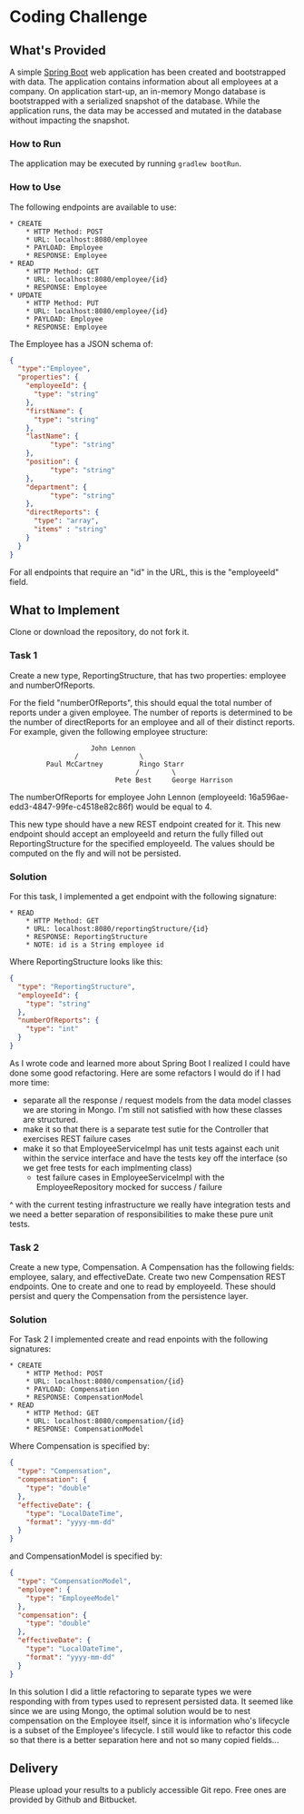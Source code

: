 # Coding Challenge
## What's Provided
A simple [Spring Boot](https://projects.spring.io/spring-boot/) web application has been created and bootstrapped 
with data. The application contains information about all employees at a company. On application start-up, an in-memory 
Mongo database is bootstrapped with a serialized snapshot of the database. While the application runs, the data may be
accessed and mutated in the database without impacting the snapshot.

### How to Run
The application may be executed by running `gradlew bootRun`.

### How to Use
The following endpoints are available to use:
```
* CREATE
    * HTTP Method: POST 
    * URL: localhost:8080/employee
    * PAYLOAD: Employee
    * RESPONSE: Employee
* READ
    * HTTP Method: GET 
    * URL: localhost:8080/employee/{id}
    * RESPONSE: Employee
* UPDATE
    * HTTP Method: PUT 
    * URL: localhost:8080/employee/{id}
    * PAYLOAD: Employee
    * RESPONSE: Employee
```
The Employee has a JSON schema of:
```json
{
  "type":"Employee",
  "properties": {
    "employeeId": {
      "type": "string"
    },
    "firstName": {
      "type": "string"
    },
    "lastName": {
          "type": "string"
    },
    "position": {
          "type": "string"
    },
    "department": {
          "type": "string"
    },
    "directReports": {
      "type": "array",
      "items" : "string"
    }
  }
}
```
For all endpoints that require an "id" in the URL, this is the "employeeId" field.

## What to Implement
Clone or download the repository, do not fork it.

### Task 1
Create a new type, ReportingStructure, that has two properties: employee and numberOfReports.

For the field "numberOfReports", this should equal the total number of reports under a given employee. The number of 
reports is determined to be the number of directReports for an employee and all of their distinct reports. For example, 
given the following employee structure:
```
                    John Lennon
                /               \
         Paul McCartney         Ringo Starr
                               /        \
                          Pete Best     George Harrison
```
The numberOfReports for employee John Lennon (employeeId: 16a596ae-edd3-4847-99fe-c4518e82c86f) would be equal to 4. 

This new type should have a new REST endpoint created for it. This new endpoint should accept an employeeId and return 
the fully filled out ReportingStructure for the specified employeeId. The values should be computed on the fly and will 
not be persisted.

### Solution 

For this task, I implemented a get endpoint with the following signature: 

```
* READ
    * HTTP Method: GET 
    * URL: localhost:8080/reportingStructure/{id}
    * RESPONSE: ReportingStructure 
    * NOTE: id is a String employee id
```

Where ReportingStructure looks like this:

```json
{
  "type": "ReportingStructure",
  "employeeId": {
    "type": "string"
  },
  "numberOfReports": {
    "type": "int"
  }
}

```

As I wrote code and learned more about Spring Boot I realized I could have done some good refactoring. Here are some 
refactors I would do if I had more time: 

- separate all the response / request models from the data model classes we are storing in Mongo. I'm still not satisfied with how these classes are structured. 
- make it so that there is a separate test sutie for the Controller that exercises REST failure cases 
- make it so that EmployeeServiceImpl has unit tests against each unit within the service interface and have the tests key off the interface (so we get free tests for each implmenting class)
  - test failure cases in EmployeeServiceImpl with the EmployeeRepository mocked for success / failure

^ with the current testing infrastructure we really have integration tests and we need a better separation of 
responsibilities to make these pure unit tests. 

### Task 2
Create a new type, Compensation. A Compensation has the following fields: employee, salary, and effectiveDate. Create 
two new Compensation REST endpoints. One to create and one to read by employeeId. These should persist and query the 
Compensation from the persistence layer.

### Solution 

For Task 2 I implemented create and read enpoints with the following signatures: 

```
* CREATE
    * HTTP Method: POST 
    * URL: localhost:8080/compensation/{id}
    * PAYLOAD: Compensation
    * RESPONSE: CompensationModel 
* READ
    * HTTP Method: GET 
    * URL: localhost:8080/compensation/{id}
    * RESPONSE: CompensationModel 
```

Where Compensation is specified by: 

```json
{
  "type": "Compensation",
  "compensation": {
    "type": "double"
  },
  "effectiveDate": {
    "type": "LocalDateTime",
    "format": "yyyy-mm-dd"
  }
}
```

and CompensationModel is specified by: 

```json
{
  "type": "CompensationModel",
  "employee": {
    "type": "EmployeeModel"
  },
  "compensation": {
    "type": "double"
  },
  "effectiveDate": {
    "type": "LocalDateTime",
    "format": "yyyy-mm-dd"
  }
}
```

In this solution I did a little refactoring to separate types we were responding with from types used to represent 
persisted data. It seemed like since we are using Mongo, the optimal solution would be to nest compensation on the 
Employee itself, since it is information who's lifecycle is a subset of the Employee's lifecycle. I still would like 
to refactor this code so that there is a better separation here and not so many copied fields...


## Delivery
Please upload your results to a publicly accessible Git repo. Free ones are provided by Github and Bitbucket.
